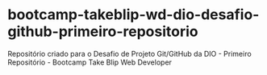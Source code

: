 # bootcamp-takeblip-wd-dio-desafio-github-primeiro-repositorio
Repositório criado para o Desafio de Projeto Git/GitHub da DIO - Primeiro Repositório - Bootcamp Take Blip Web Developer
